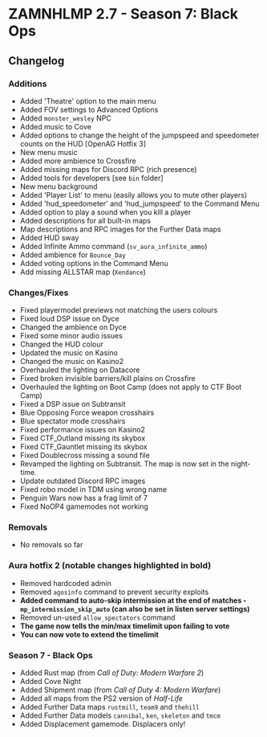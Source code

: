 # ZAMNHLMP 2.7 - Season 7: Black Ops
## Changelog
### Additions
- Added 'Theatre' option to the main menu
- Added FOV settings to Advanced Options
- Added `monster_wesley` NPC
- Added music to Cove
- Added options to change the height of the jumpspeed and speedometer counts on the HUD [OpenAG Hotfix 3]
- New menu music
- Added more ambience to Crossfire
- Added missing maps for Discord RPC (rich presence)
- Added tools for developers [see `bin` folder]
- New menu background
- Added 'Player List' to menu (easily allows you to mute other players)
- Added 'hud_speedometer' and 'hud_jumpspeed' to the Command Menu
- Added option to play a sound when you kill a player
- Added descriptions for all built-in maps
- Map descriptions and RPC images for the Further Data maps
- Added HUD sway
- Added Infinite Ammo command (`sv_aura_infinite_ammo`)
- Added ambience for `Bounce_Day`
- Added voting options in the Command Menu
- Add missing ALLSTAR map (`Xendance`)

### Changes/Fixes
- Fixed playermodel previews not matching the users colours
- Fixed loud DSP issue on Dyce
- Changed the ambience on Dyce
- Fixed some minor audio issues
- Changed the HUD colour
- Updated the music on Kasino
- Changed the music on Kasino2
- Overhauled the lighting on Datacore
- Fixed broken invisible barriers/kill plains on Crossfire
- Overhauled the lighting on Boot Camp (does not apply to CTF Boot Camp)
- Fixed a DSP issue on Subtransit
- Blue Opposing Force weapon crosshairs
- Blue spectator mode crosshairs
- Fixed performance issues on Kasino2
- Fixed CTF_Outland missing its skybox
- Fixed CTF_Gauntlet missing its skybox
- Fixed Doublecross missing a sound file
- Revamped the lighting on Subtransit. The map is now set in the night-time.
- Update outdated Discord RPC images
- Fixed robo model in TDM using wrong name
- Penguin Wars now has a frag limit of 7
- Fixed NoOP4 gamemodes not working

### Removals
- No removals so far

### Aura hotfix 2 **(notable changes highlighted in bold)**
- Removed hardcoded admin
- Removed `agosinfo` command to prevent security exploits
- **Added command to auto-skip intermission at the end of matches - `mp_intermission_skip_auto` (can also be set in listen server settings)**
- Removed un-used `allow_spectators` command
- **The game now tells the min/max timelimit upon failing to vote**
- **You can now vote to extend the timelimit**

### Season 7 - Black Ops
- Added Rust map (from *Call of Duty: Modern Warfare 2*)
- Added Cove Night
- Added Shipment map (from *Call of Duty 4: Modern Warfare*)
- Added all maps from the PS2 version of *Half-Life*
- Added Further Data maps `rustmill`, `team9` and `thehill`
- Added Further Data models `cannibal`, `ken`, `skeleton` and `tmcm`
- Added Displacement gamemode. Displacers only!
